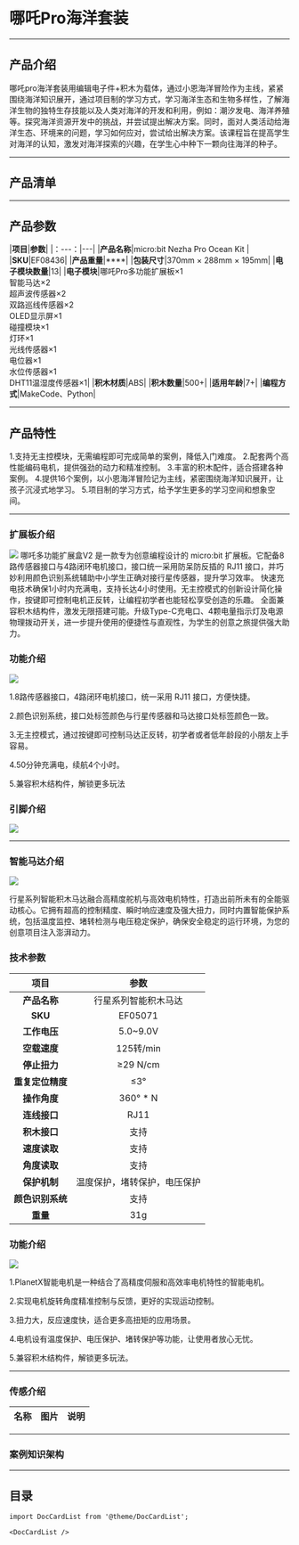 # 哪吒Pro海洋套装

---
## 产品介绍

哪吒pro海洋套装用编辑电子件+积木为载体，通过小恩海洋冒险作为主线，紧紧围绕海洋知识展开，通过项目制的学习方式，学习海洋生态和生物多样性，了解海洋生物的独特生存技能以及人类对海洋的开发和利用，例如：潮汐发电、海洋养殖等。探究海洋资源开发中的挑战，并尝试提出解决方案。同时，面对人类活动给海洋生态、环境来的问题，学习如何应对，尝试给出解决方案。该课程旨在提高学生对海洋的认知，激发对海洋探索的兴趣，在学生心中种下一颗向往海洋的种子。

---
## 产品清单 


---
## 产品参数
|**项目**|**参数**|
|：---：|---|
|**产品名称**|micro:bit Nezha Pro Ocean Kit |
|**SKU**|EF08436|
|**产品重量**|****|
|**包装尺寸**|370mm × 288mm × 195mm|
|**电子模块数量**|13|
|**电子模块**|哪吒Pro多功能扩展板×1 <br />智能马达×2<br />超声波传感器×2<br />双路巡线传感器×2<br />OLED显示屏×1<br />碰撞模块×1<br />灯环×1<br />光线传感器×1<br />电位器×1<br />水位传感器×1<br />DHT11温湿度传感器×1|
|**积木材质**|ABS|
|**积木数量**|500+|
|**适用年龄**|7+|
|**编程方式**|MakeCode、Python|

---
## 产品特性
1.支持无主控模块，无需编程即可完成简单的案例，降低入门难度。
2.配套两个高性能编码电机，提供强劲的动力和精准控制。
3.丰富的积木配件，适合搭建各种案例。
4.提供16个案例，以小恩海洋冒险记为主线，紧密围绕海洋知识展开，让孩子沉浸式地学习。
5.项目制的学习方式，给予学生更多的学习空间和想象空间。

---
### 扩展板介绍

![](https://wiki-media-ef.oss-cn-hongkong.aliyuncs.com/docs/microbit/building-blocks/microbit-space-science-kit/images/microbit-space-science-kit-introduction-04.png)
哪吒多功能扩展盒V2 是一款专为创意编程设计的 micro:bit 扩展板。它配备8路传感器接口与4路闭环电机接口，接口统一采用防呆防反插的 RJ11 接口，并巧妙利用颜色识别系统辅助中小学生正确对接行星传感器，提升学习效率。
快速充电技术确保1小时内充满电，支持长达4小时使用。无主控模式的创新设计简化操作，按键即可控制电机正反转，让编程初学者也能轻松享受创造的乐趣。
全面兼容积木结构件，激发无限搭建可能。升级Type-C充电口、4颗电量指示灯及电源物理拨动开关，进一步提升使用的便捷性与直观性，为学生的创意之旅提供强大助力。
### 功能介绍

![](https://wiki-media-ef.oss-cn-hongkong.aliyuncs.com/docs/microbit/building-blocks/microbit-space-science-kit/images/microbit-space-science-kit-nezha201.png)

1.8路传感器接口，4路闭环电机接口，统一采用 RJ11 接口，方便快捷。

2.颜色识别系统，接口处标签颜色与行星传感器和马达接口处标签颜色一致。

3.无主控模式，通过按键即可控制马达正反转，初学者或者低年龄段的小朋友上手容易。

4.50分钟充满电，续航4个小时。

5.兼容积木结构件，解锁更多玩法
### 引脚介绍

![](https://wiki-media-ef.oss-cn-hongkong.aliyuncs.com/docs/microbit/building-blocks/microbit-space-science-kit/images/microbit-space-science-kit-nezha202.png)

---
### 智能马达介绍

![](https://wiki-media-ef.oss-cn-hongkong.aliyuncs.com/docs/microbit/building-blocks/microbit-space-science-kit/images/microbit-space-science-kit-introduction-05.png)

行星系列智能积木马达融合高精度舵机与高效电机特性，打造出前所未有的全能驱动核心。它拥有超高的控制精度、瞬时响应速度及强大扭力，同时内置智能保护系统，包括温度监控、堵转检测与电压稳定保护，确保安全稳定的运行环境，为您的创意项目注入澎湃动力。

### 技术参数
|     项目     |             参数             |
| :----------: | :--------------------------: |
|   **产品名称**   |     行星系列智能积木马达     |
|     **SKU**      |           EF05071            |
|   **工作电压**   |           5.0~9.0V           |
|   **空载速度**   |          125转/min           |
|   **停止扭力**   |          ≥29  N/cm           |
| **重复定位精度** |             ≤3°              |
|   **操作角度**   |          360°  * N           |
|   **连线接口**   |             RJ11             |
|   **积木接口**   |             支持             |
|   **速度读取**   |             支持             |
|   **角度读取**   |             支持             |
|   **保护机制**   | 温度保护，堵转保护，电压保护 |
| **颜色识别系统** |             支持             |
|     **重量**     |             31g              |

### 功能介绍

![](https://wiki-media-ef.oss-cn-hongkong.aliyuncs.com/docs/microbit/building-blocks/microbit-space-science-kit/images/microbit-space-science-kit-motor02.png)

1.PlanetX智能电机是一种结合了高精度伺服和高效率电机特性的智能电机。

2.实现电机旋转角度精准控制与反馈，更好的实现运动控制。

3.扭力大，反应速度快，适合更多高扭矩的应用场景。

4.电机设有温度保护、电压保护、堵转保护等功能，让使用者放心无忧。

5.兼容积木结构件，解锁更多玩法。

---
### 传感介绍
|名称|图片|说明|
|---|---|---|

---
### 案例知识架构


---
## 目录

```mdx-code-block
import DocCardList from '@theme/DocCardList';

<DocCardList />
```
